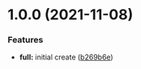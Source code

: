 # 1.0.0 (2021-11-08)


### Features

* **full:** initial create ([b269b6e](https://github.com/gusadolfo123/siigo_api_test/commit/b269b6e1ecbbbcd88354cf666ced3b31e3355068))
